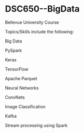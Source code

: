 # DSC650--BigData
Bellevue University Course


Topics/Skills include the following:

Big Data

PySpark

Keras

TensorFlow

Apache Parquet

Neural Networks

ConvNets

Image Classification

Kafka

Stream processing using Spark
